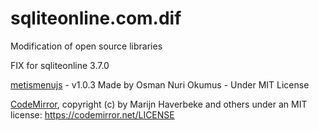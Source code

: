 # sqliteonline.com.dif
Modification of open source libraries

FIX for sqliteonline 3.7.0 

[metismenujs](https://github.com/onokumus/metismenujs) - v1.0.3 Made by Osman Nuri Okumus - Under MIT License


[CodeMirror](https://github.com/codemirror/CodeMirror/), copyright (c) by Marijn Haverbeke and others under an MIT license: https://codemirror.net/LICENSE
